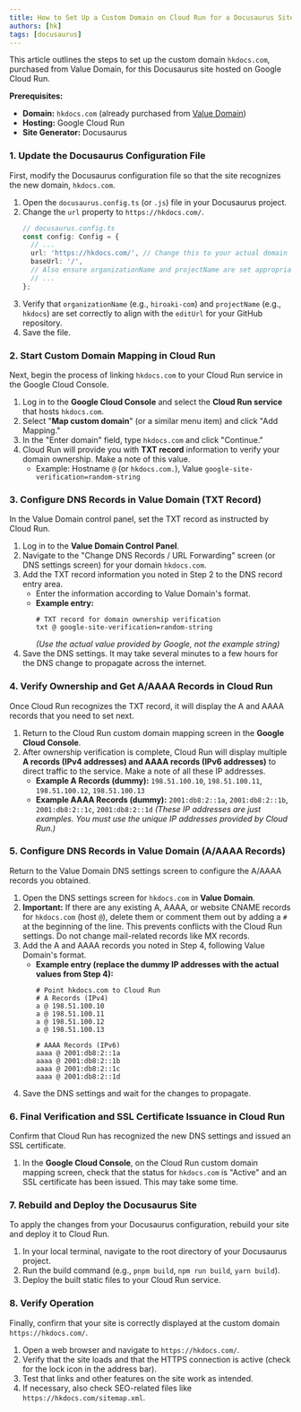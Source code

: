 ```yaml
---
title: How to Set Up a Custom Domain on Cloud Run for a Docusaurus Site with Value Domain
authors: [hk]
tags: [docusaurus]
---
```


This article outlines the steps to set up the custom domain `hkdocs.com`, purchased from Value Domain, for this Docusaurus site hosted on Google Cloud Run.

**Prerequisites:**

*   **Domain:** `hkdocs.com` (already purchased from [Value Domain](https://www.value-domain.com/))
*   **Hosting:** Google Cloud Run
*   **Site Generator:** Docusaurus

<!-- truncate -->

### 1. Update the Docusaurus Configuration File

First, modify the Docusaurus configuration file so that the site recognizes the new domain, `hkdocs.com`.

1.  Open the `docusaurus.config.ts` (or `.js`) file in your Docusaurus project.
2.  Change the `url` property to `https://hkdocs.com/`.
    ```typescript
    // docusaurus.config.ts
    const config: Config = {
      // ...
      url: 'https://hkdocs.com/', // Change this to your actual domain
      baseUrl: '/',
      // Also ensure organizationName and projectName are set appropriately
      // ...
    };
    ```
3.  Verify that `organizationName` (e.g., `hiroaki-com`) and `projectName` (e.g., `hkdocs`) are set correctly to align with the `editUrl` for your GitHub repository.
4.  Save the file.

### 2. Start Custom Domain Mapping in Cloud Run

Next, begin the process of linking `hkdocs.com` to your Cloud Run service in the Google Cloud Console.

1.  Log in to the **Google Cloud Console** and select the **Cloud Run service** that hosts `hkdocs.com`.
2.  Select "**Map custom domain**" (or a similar menu item) and click "Add Mapping."
3.  In the "Enter domain" field, type `hkdocs.com` and click "Continue."
4.  Cloud Run will provide you with **TXT record** information to verify your domain ownership. Make a note of this value.
    *   Example: Hostname `@` (or `hkdocs.com.`), Value `google-site-verification=random-string`

### 3. Configure DNS Records in Value Domain (TXT Record)

In the Value Domain control panel, set the TXT record as instructed by Cloud Run.

1.  Log in to the **Value Domain Control Panel**.
2.  Navigate to the "Change DNS Records / URL Forwarding" screen (or DNS settings screen) for your domain `hkdocs.com`.
3.  Add the TXT record information you noted in Step 2 to the DNS record entry area.
    *   Enter the information according to Value Domain's format.
    *   **Example entry:**
        ```dns
        # TXT record for domain ownership verification
        txt @ google-site-verification=random-string
        ```
        *(Use the actual value provided by Google, not the example string)*
4.  Save the DNS settings. It may take several minutes to a few hours for the DNS change to propagate across the internet.

### 4. Verify Ownership and Get A/AAAA Records in Cloud Run

Once Cloud Run recognizes the TXT record, it will display the A and AAAA records that you need to set next.

1.  Return to the Cloud Run custom domain mapping screen in the **Google Cloud Console**.
2.  After ownership verification is complete, Cloud Run will display multiple **A records (IPv4 addresses) and AAAA records (IPv6 addresses)** to direct traffic to the service. Make a note of all these IP addresses.
    *   **Example A Records (dummy):** `198.51.100.10`, `198.51.100.11`, `198.51.100.12`, `198.51.100.13`
    *   **Example AAAA Records (dummy):** `2001:db8:2::1a`, `2001:db8:2::1b`, `2001:db8:2::1c`, `2001:db8:2::1d`
    *(These IP addresses are just examples. You must use the unique IP addresses provided by Cloud Run.)*

### 5. Configure DNS Records in Value Domain (A/AAAA Records)

Return to the Value Domain DNS settings screen to configure the A/AAAA records you obtained.

1.  Open the DNS settings screen for `hkdocs.com` in **Value Domain**.
2.  **Important:** If there are any existing A, AAAA, or website CNAME records for `hkdocs.com` (host `@`), delete them or comment them out by adding a `#` at the beginning of the line. This prevents conflicts with the Cloud Run settings. Do not change mail-related records like MX records.
3.  Add the A and AAAA records you noted in Step 4, following Value Domain's format.
    *   **Example entry (replace the dummy IP addresses with the actual values from Step 4):**
        ```dns
        # Point hkdocs.com to Cloud Run
        # A Records (IPv4)
        a @ 198.51.100.10
        a @ 198.51.100.11
        a @ 198.51.100.12
        a @ 198.51.100.13

        # AAAA Records (IPv6)
        aaaa @ 2001:db8:2::1a
        aaaa @ 2001:db8:2::1b
        aaaa @ 2001:db8:2::1c
        aaaa @ 2001:db8:2::1d
        ```
4.  Save the DNS settings and wait for the changes to propagate.

### 6. Final Verification and SSL Certificate Issuance in Cloud Run

Confirm that Cloud Run has recognized the new DNS settings and issued an SSL certificate.

1.  In the **Google Cloud Console**, on the Cloud Run custom domain mapping screen, check that the status for `hkdocs.com` is "Active" and an SSL certificate has been issued. This may take some time.

### 7. Rebuild and Deploy the Docusaurus Site

To apply the changes from your Docusaurus configuration, rebuild your site and deploy it to Cloud Run.

1.  In your local terminal, navigate to the root directory of your Docusaurus project.
2.  Run the build command (e.g., `pnpm build`, `npm run build`, `yarn build`).
3.  Deploy the built static files to your Cloud Run service.

### 8. Verify Operation

Finally, confirm that your site is correctly displayed at the custom domain `https://hkdocs.com/`.

1.  Open a web browser and navigate to `https://hkdocs.com/`.
2.  Verify that the site loads and that the HTTPS connection is active (check for the lock icon in the address bar).
3.  Test that links and other features on the site work as intended.
4.  If necessary, also check SEO-related files like `https://hkdocs.com/sitemap.xml`.
